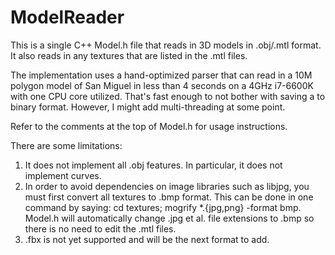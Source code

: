# ModelReader

This is a single C++ Model.h file that reads in 3D models in .obj/.mtl format. It also reads in any textures that are listed in the .mtl files.

The implementation uses a hand-optimized parser that can read in a 10M polygon model of San Miguel in less than 4 seconds on a 4GHz i7-6600K with one CPU core utilized.  That's fast enough to not bother with saving a to binary format.  However, I might add multi-threading at some point.

Refer to the comments at the top of Model.h for usage instructions.

There are some limitations:
1) It does not implement all .obj features.  In particular, it does not implement curves.
2) In order to avoid dependencies on image libraries such as libjpg, you must first convert all textures to .bmp format.  This can be done in one command by saying: cd textures; mogrify *.{jpg,png} -format bmp.  Model.h will automatically change .jpg et al. file extensions to .bmp so there is no need to edit the .mtl files.
3) .fbx is not yet supported and will be the next format to add.
